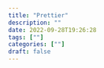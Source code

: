 ```yaml
---
title: "Prettier"
description: "" 
date: 2022-09-28T19:26:28
tags: [""]
categories: [""]
draft: false
---
```

